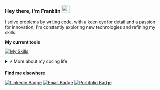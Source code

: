 ### Hey there, I'm Franklin <a href="https://github.com/franklinrms"><img src="https://media.giphy.com/media/hvRJCLFzcasrR4ia7z/giphy.gif" width="25px" height="25px"></a>

I solve problems by writing code, with a keen eye for detail and a passion for innovation, I'm constantly exploring new technologies and refining my skills. 

**My current tools**

[![My Skills](https://skillicons.dev/icons?i=ts,react,nextjs,tailwind,graphql,jest,bun,nodejs,express,elysia,prisma,git,docker,aws,cloudflare,mongodb,postgres,redis,figma&theme=dark&perline=20)](https://github.com/franklinrms)



<details>
   <summary>⚡️ More about my coding life</summary>
   <br>
   
   <!--START_SECTION:waka-->
![Lines of code](https://img.shields.io/badge/From%20Hello%20World%20I%27ve%20Written-1.0%20million%20lines%20of%20code-blue)

**🐱 My GitHub Data** 

> 📦 69.0 kB Used in GitHub's Storage 
 > 
> 💼 Opted to Hire
 > 
> 📜 12 Public Repositories 
 > 
> 🔑 21 Private Repositories 
 > 
📊 **This Week I Spent My Time On** 

```text
💬 Programming Languages: 
TypeScript               15 hrs 46 mins      ██████████████████████░░░   86.62 % 
Other                    55 mins             █░░░░░░░░░░░░░░░░░░░░░░░░   05.11 % 
Docker                   46 mins             █░░░░░░░░░░░░░░░░░░░░░░░░   04.28 % 
JavaScript               25 mins             █░░░░░░░░░░░░░░░░░░░░░░░░   02.37 % 
JSON                     7 mins              ░░░░░░░░░░░░░░░░░░░░░░░░░   00.68 % 

🔥 Editors: 
VS Code                  18 hrs 12 mins      █████████████████████████   100.00 % 

💻 Operating System: 
Windows                  12 hrs 50 mins      ██████████████████░░░░░░░   70.51 % 
WSL                      5 hrs 22 mins       ███████░░░░░░░░░░░░░░░░░░   29.49 % 
```

**I Mostly Code in TypeScript** 

```text
TypeScript               13 repos            ████████████░░░░░░░░░░░░░   48.15 % 
JavaScript               12 repos            ███████████░░░░░░░░░░░░░░   44.44 % 
HTML                     2 repos             ██░░░░░░░░░░░░░░░░░░░░░░░   07.41 % 
```




 Last Updated on 10/04/2024 12:29:42 UTC
<!--END_SECTION:waka-->
</details> 



**Find me elsewhere**

[![Linkedin Badge](https://img.shields.io/badge/Franklin_Ramos-%230077B5.svg?&logo=linkedin&logoColor=white&link=https://www.linkedin.com/in/franklinrms/)](https://www.linkedin.com/in/franklinrms/)
[![Email Badge](https://img.shields.io/badge/franklinramos@outlook.com-0173B7?&style=flat&logo=microsoft-outlook&logoColor=white&link=mailto:franklinramos@outlook.com)](mailto:franklinramos@outlook.com)
[![Portifolio Badge](https://img.shields.io/website?label=codebyfranklin&up_color=blue&up_message=up&url=https://codebyfranklin.vercel.app/)](https://codebyfranklin.vercel.app/)



<!-- 
   [![My Skills](https://skillicons.dev/icons?i=js,ts,html,css,react,redux,jest,nodejs,py,git,aws,docker,mysql,mongodb&theme=dark)](https://github.com/franklinrms)
-->






